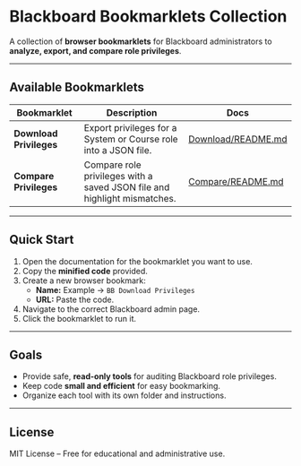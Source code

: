 # Blackboard Bookmarklets Collection

A collection of **browser bookmarklets** for Blackboard administrators to **analyze, export, and compare role privileges**.

---

## Available Bookmarklets

| Bookmarklet | Description | Docs |
|-------------|-------------|------|
| **Download Privileges** | Export privileges for a System or Course role into a JSON file. | [Download/README.md](download/README.md) |
| **Compare Privileges** | Compare role privileges with a saved JSON file and highlight mismatches. | [Compare/README.md](compare/README.md) |

---

## Quick Start
1. Open the documentation for the bookmarklet you want to use.
2. Copy the **minified code** provided.
3. Create a new browser bookmark:
   - **Name:** Example → `BB Download Privileges`
   - **URL:** Paste the code.
4. Navigate to the correct Blackboard admin page.
5. Click the bookmarklet to run it.

---

## Goals
- Provide safe, **read-only tools** for auditing Blackboard role privileges.
- Keep code **small and efficient** for easy bookmarking.
- Organize each tool with its own folder and instructions.

---

## License
MIT License – Free for educational and administrative use.
